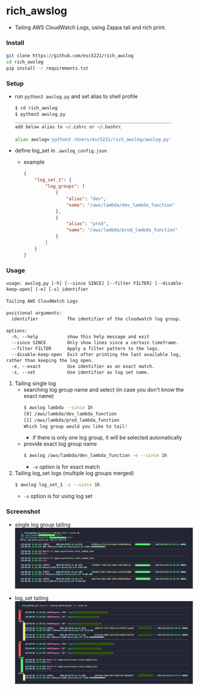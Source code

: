# rich_awslog

-   Tailing AWS CloudWatch Logs, using Zappa tail and rich print.

### Install

```bash
git clone https://github.com/esc5221/rich_awslog
cd rich_awslog
pip install -r requirements.txt
```

### Setup

-   run `python3 awslog.py` and set alias to shell profile

    ```bash
    $ cd rich_awslog
    $ python3 awslog.py
    ___________________________________________________________
    add below alias to ~/.zshrc or ~/.bashrc

    alias awslog='python3 /Users/esc5221/rich_awslog/awslog.py'
    ```

-   define log_set in `.awslog_config.json`
    -   example
        ```json
        {
            "log_set_1": {
                "log_groups": [
                    {
                        "alias": "dev",
                        "name": "/aws/lambda/dev_lambda_function"
                    },
                    {
                        "alias": "prod",
                        "name": "/aws/lambda/prod_lambda_function"
                    }
                ]
            }
        }
        ```

### Usage

```
usage: awslog.py [-h] [--since SINCE] [--filter FILTER] [--disable-keep-open] [-e] [-s] identifier

Tailing AWS CloudWatch Logs

positional arguments:
  identifier           The identifier of the cloudwatch log group.

options:
  -h, --help           show this help message and exit
  --since SINCE        Only show lines since a certain timeframe.
  --filter FILTER      Apply a filter pattern to the logs.
  --disable-keep-open  Exit after printing the last available log, rather than keeping the log open.
  -e, --exact          Use identifier as an exact match.
  -s, --set            Use identifier as log set name.
```

1. Tailing single log
    - searching log group name and select (in case you don't know the exact name)
        ```bash
        $ awslog lambda --since 1h
        [0] /aws/lambda/dev_lambda_function
        [1] /aws/lambda/prod_lambda_function
        Which log group would you like to tail?
        ```
        - if there is only one log group, it will be selected automatically
    - provide exact log group name
        ```bash
        $ awslog /aws/lambda/dev_lambda_function -e --since 1h
        ```
        - `-e` option is for exact match
2. Tailing log_set logs (multiple log groups merged)
    ```bash
    $ awslog log_set_1 -s --since 1h
    ```
    - `-s` option is for using log set

### Screenshot

-   single log group tailing
    ![single_log](docs/single_log.jpg)

-   log_set tailing
    ![log_set](docs/multiple_log.jpg)
